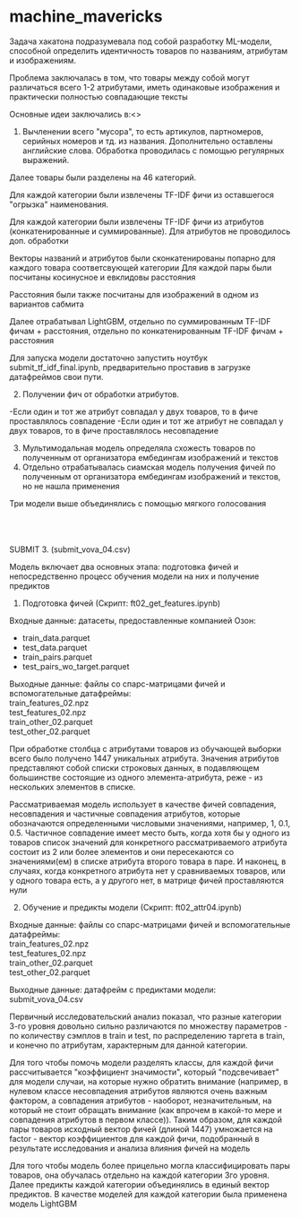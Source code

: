 # machine_mavericks

Задача хакатона подразумевала под собой разработку ML-модели, способной определить идентичность товаров по названиям, атрибутам и изображениям. 

Проблема заключалась в том, что товары между собой могут различаться всего 1-2 атрибутами, иметь одинаковые изображения и практически полностью совпадающие тексты

Основные идеи заключались в:<>

1) Вычленении всего "мусора", то есть артикулов, партномеров, серийных номеров и тд. из названия. Дополнительно оставлены английские слова. Обработка проводилась с помощью регулярных выражений.

Далее товары были разделены на 46 категорий. 

Для каждой категории были извлечены TF-IDF фичи из оставшегося "огрызка" наименования.

Для каждой категории были извлечены TF-IDF фичи из атрибутов (конкатенированные и суммированные). Для атрибутов не проводилось доп. обработки

Векторы названий и атрибутов были сконкатенированы попарно для каждого товара соответсвующей категории
Для каждой пары были посчитаны косинусное и евклидовы расстояния

Расстояния были также посчитаны для изображений в одном из вариантов сабмита

Далее отрабатывал LightGBM, отдельно по суммированным TF-IDF фичам + расстояния, отдельно по конкатенированным TF-IDF фичам + расстояния

Для запуска модели достаточно запустить ноутбук submit_tf_idf_final.ipynb, предварительно проставив в загрузке датафреймов свои пути.

2) Получении фич от обработки атрибутов. 

-Если один и тот же атрибут совпадал у двух товаров, то в фиче проставлялось совпадение
-Если один и тот же атрибут не совпадал у двух товаров, то в фиче проставлялось несовпадение


3) Мультимодальная модель определяла схожесть товаров по полученным от организатора ембедингам изображений и текстов
4) Отдельно отрабатывалась сиамская модель получения фичей по полученным от организатора ембедингам изображений и текстов, но не нашла применения

Три модели выше объединялись с помощью мягкого голосования



<br><br><br>
SUBMIT 3. (submit_vova_04.csv)

Модель включает два основных этапа: подготовка фичей и непосредственно процесс обучения модели на них и получение предиктов

1. Подготовка фичей (Скрипт: ft02_get_features.ipynb)

Входные данные: датасеты, предоставленные компанией Озон:<br>
* train_data.parquet<br>
* test_data.parquet<br>
* train_pairs.parquet<br>
* test_pairs_wo_target.parquet<br>

Выходные данные: файлы со спарс-матрицами фичей и вспомогательные датафреймы:<br>
  train_features_02.npz<br>
  test_features_02.npz<br>
  train_other_02.parquet<br>
  test_other_02.parquet<br>

При обработке столбца с атрибутами товаров из обучающей выборки всего было получено 1447 уникальных атрибута. Значения атрибутов представляют собой списки строковых данных, в подавляющем большинстве состоящие из одного элемента-атрибута, реже - из нескольких элементов в списке.

Рассматриваемая модель использует в качестве фичей совпадения, несовпадения и частичные совпадения атрибутов, которые обозначаются определенными числовыми значениями, например, 1, 0.1, 0.5. Частичное совпадение имеет место быть, когда хотя бы у одного из товаров список значений для конкретного рассматриваемого атрибута состоит из 2 или более элементов и они пересекаются со значениями(ем) в списке атрибута второго товара в паре. И наконец, в случаях, когда конкретного атрибута нет у сравниваемых товаров, или у одного товара есть, а у другого нет, в матрице фичей проставляются нули

2. Обучение и предикты модели (Скрипт: ft02_attr04.ipynb)

Входные данные: файлы со спарс-матрицами фичей и вспомогательные датафреймы:<br>
  train_features_02.npz<br>
  test_features_02.npz<br>
  train_other_02.parquet<br>
  test_other_02.parquet<br>

Выходные данные: датафрейм с предиктами модели:<br>
  submit_vova_04.csv

Первичный исследовательский анализ показал, что разные категории 3-го уровня довольно сильно различаются по множеству параметров - по количеству сэмплов в train и test, по распределению таргета в train, и конечно по атрибутам, характерным для данной категории.

Для того чтобы помочь модели разделять классы, для каждой фичи рассчитывается "коэффициент значимости", который "подсвечивает" для модели случаи, на которые нужно обратить внимание (например, в нулевом классе несовпадения атрибутов являются очень важным фактором, а совпадения атрибутов - наоборот, незначительным, на который не стоит обращать внимание (как впрочем в какой-то мере и совпадения атрибутов в первом классе)). Таким образом, для каждой пары товаров исходный вектор фичей (длиной 1447) умножается на factor - вектор коэффициентов для каждой фичи, подобранный в результате исследования и анализа влияния фичей на модель

Для того чтобы модель более прицельно могла классифицировать пары товаров, она обучалась отдельно на каждой категории 3го уровня. Далее предикты каждой категории объединялись в единый вектор предиктов. В качестве моделей для каждой категории была применена модель LightGBM

